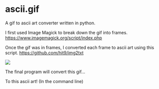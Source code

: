 # ascii.gif
A gif to ascii art converter written in python.

I first used Image Magick to break down the gif into frames. 
https://www.imagemagick.org/script/index.php

Once the gif was in frames, I converted each frame to ascii art using this script. 
https://github.com/hit9/img2txt

![](https://media.giphy.com/media/l2R0aKwejYr8ycKAg/giphy.gif)

The final program will convert this gif...

To this ascii art! (In the command line)
